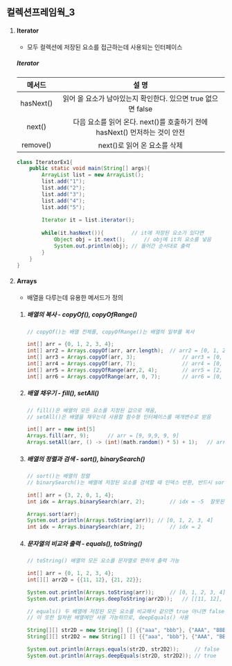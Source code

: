## 컬렉션프레임웍_3

1. #### Iterator

   - 모두 컬렉션에 저장된 요소를 접근하는데 사용되는 인터페이스

   ##### Iterator

   |  메서드   |                            설 명                             |
   | :-------: | :----------------------------------------------------------: |
   | hasNext() | 읽어 올 요소가 남아있는지 확인한다. 있으면 true 없으면 false |
   |  next()   | 다음 요소를 읽어 온다. next()를 호출하기 전에 hasNext() 먼저하는 것이 안전 |
   | remove()  |                 next()로 읽어 온 요소를 삭제                 |

   ```java
   class IteratorEx1{
       public static void main(String[] args){
           ArrayList list = new ArrayList();
           list.add("1");
           list.add("2");
           list.add("3");
           list.add("4");
           list.add("5");
           
           Iterator it = list.iterator();
           
           while(it.hasNext()){			// it에 저장된 요소가 있다면 
               Object obj = it.next();		// obj에 it의 요소를 넣음
               System.out.println(obj);	// 들어간 순서대로 출력
           }
       }
   }
   ```

2. #### Arrays

   - 배열을 다루는데 유용한 메서드가 정의

   1. ##### 배열의 복사 - copyOf(), copyOfRange()

      ```java
      // copyOf()는 배열 전체를, copyOfRange()는 배열의 일부를 복사
      
      int[] arr = {0, 1, 2, 3, 4};
      int[] arr2 = Arrays.copyOf(arr, arr.length);	// arr2 = [0, 1, 2, 3, 4]
      int[] arr3 = Arrays.copyOf(arr, 3);				// arr3 = [0, 1, 2]
      int[] arr4 = Arrays.copyOf(arr, 7);				// arr4 = [0, 1, 2, 3, 4, 0 , 0]
      int[] arr5 = Arrays.copyOfRange(arr,2, 4);		// arr5 = [2, 3]
      int[] arr6 = Arrays.copyOfRange(arr, 0, 7);		// arr6 = [0, 1, 2, 3, 4, 0, 0] 
      ```

   2. ##### 배열 채우기 - fill(), setAll()

      ```java
      // fill()은 배열의 모든 요소를 지정된 값으로 채움,
      // setAll()은 배열을 채우는데 사용할 함수형 인터페이스를 매개변수로 받음
      
      int[] arr = new int[5]
      Arrays.fill(arr, 9);		// arr = [9, 9,9, 9, 9]
      Arrays.setAll(arr, () -> (int)(math.random() * 5) + 1);	// arr = [1, 5, 2, 1, 1]
      ```

   3. ##### 배열의 정렬과 검색 - sort(), binarySearch()

      ```java
      // sort()는 배열의 정렬
      // binarySearch()는 배열에 저장된 요소를 검색할 때 인덱스 반환, 반드시 sort() 후 사용
      
      int[] arr = {3, 2, 0, 1, 4};
      int idx = Arrays.binarySearch(arr, 2);		// idx = -5  잘못된 결과
      
      Arrays.sort(arr);
      System.out.println(Arrays.toString(arr));	// [0, 1, 2, 3, 4]
      int idx = Arrays.binarySearch(arr, 2);		// idx = 2
      ```

   4. ##### 문자열의 비교와 출력 - equals(), toString()

      ```java
      // toString() 배열의 모든 요소를 문자열로 편하게 출력 가능
      
      int[] arr = {0, 1, 2, 3, 4};
      int[][] arr2D = {{11, 12}, {21, 22}};
      
      System.out.println(Arrays.toString(arr));		// [0, 1, 2, 3, 4]
      System.out.println(Arrays.deepToString(arr2D));	// [[11, 12], [21, 22]]
      ```

      ```java
      // equals() 두 배열에 저장된 모든 요소를 비교해서 같으면 true 아니면 false
      // 이 또한 일차원 배열에만 사용 가능하므로, deepEquals() 사용
      
      String[][] str2D = new String[] [] {{"aaa", "bbb"}, {"AAA", "BBB"}};
      String[][] str2D2 = new String[] [] {{"aaa", "bbb"}, {"AAA", "BBB"}}; 
      
      System.out.println(Arrays.equals(str2D, str2D2));		// false
      System.out.println(Arrays.deepEquals(str2D, str2D2));	// true
      ```

